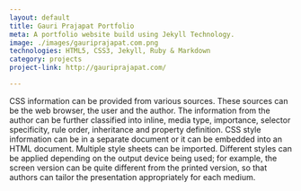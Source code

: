 ```yaml
---
layout: default
title: Gauri Prajapat Portfolio
meta: A portfolio website build using Jekyll Technology.
image: ./images/gauriprajapat.com.png 
technologies: HTML5, CSS3, Jekyll, Ruby & Markdown
category: projects
project-link: http://gauriprajapat.com/

---
```


CSS information can be provided from various sources. These sources can be the web browser, the user and the author. The information from the author can be further classified into inline, media type, importance, selector specificity, rule order, inheritance and property definition. CSS style information can be in a separate document or it can be embedded into an HTML document. Multiple style sheets can be imported. Different styles can be applied depending on the output device being used; for example, the screen version can be quite different from the printed version, so that authors can tailor the presentation appropriately for each medium.